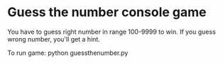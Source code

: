 # Guess the number console game

You have to guess right number in range 100-9999 to win. If you guess wrong number, you'll get a hint.

To run game:
        python guessthenumber.py
